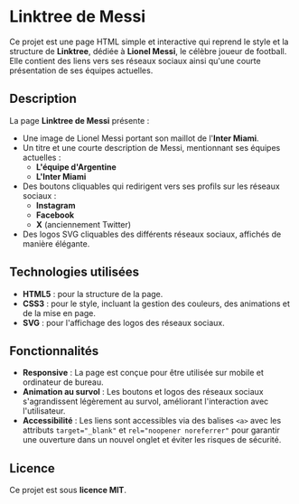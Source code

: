 # Linktree de Messi

Ce projet est une page HTML simple et interactive qui reprend le style et la structure de **Linktree**, dédiée à **Lionel Messi**, le célèbre joueur de football. Elle contient des liens vers ses réseaux sociaux ainsi qu'une courte présentation de ses équipes actuelles.

## Description

La page **Linktree de Messi** présente :

- Une image de Lionel Messi portant son maillot de l'**Inter Miami**.
- Un titre et une courte description de Messi, mentionnant ses équipes actuelles :
  - **L'équipe d'Argentine**
  - **L'Inter Miami**
- Des boutons cliquables qui redirigent vers ses profils sur les réseaux sociaux :
  - **Instagram**
  - **Facebook**
  - **X** (anciennement Twitter)
- Des logos SVG cliquables des différents réseaux sociaux, affichés de manière élégante.

## Technologies utilisées

- **HTML5** : pour la structure de la page.
- **CSS3** : pour le style, incluant la gestion des couleurs, des animations et de la mise en page.
- **SVG** : pour l'affichage des logos des réseaux sociaux.

## Fonctionnalités

- **Responsive** : La page est conçue pour être utilisée sur mobile et ordinateur de bureau.
- **Animation au survol** : Les boutons et logos des réseaux sociaux s'agrandissent légèrement au survol, améliorant l'interaction avec l'utilisateur.
- **Accessibilité** : Les liens sont accessibles via des balises `<a>` avec les attributs `target="_blank"` et `rel="noopener noreferrer"` pour garantir une ouverture dans un nouvel onglet et éviter les risques de sécurité.

## Licence

Ce projet est sous **licence MIT**.
